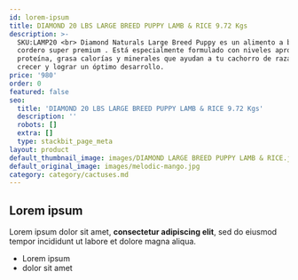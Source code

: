 ```yaml
---
id: lorem-ipsum
title: DIAMOND 20 LBS LARGE BREED PUPPY LAMB & RICE 9.72 Kgs
description: >-
  SKU:LAMP20 <br> Diamond Naturals Large Breed Puppy es un alimento a base de
  cordero super premium . Está especialmente formulado con niveles apropiados de
  proteína, grasa calorías y minerales que ayudan a tu cachorro de raza grande a
  crecer y lograr un óptimo desarrollo.
price: '980'
order: 0
featured: false
seo:
  title: 'DIAMOND 20 LBS LARGE BREED PUPPY LAMB & RICE 9.72 Kgs'
  description: ''
  robots: []
  extra: []
  type: stackbit_page_meta
layout: product
default_thumbnail_image: images/DIAMOND LARGE BREED PUPPY LAMB & RICE.jpg
default_original_image: images/melodic-mango.jpg
category: category/cactuses.md
---
```

## Lorem ipsum

Lorem ipsum dolor sit amet, **consectetur adipiscing elit**, sed do eiusmod tempor incididunt ut labore et dolore magna aliqua.

- Lorem ipsum
- dolor sit amet